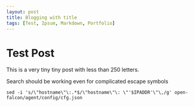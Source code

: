 ```yaml
---
layout: post
title: Blogging with title
tags: [Test, Ipsum, Markdown, Portfolio]
---
```


# Test Post

This is a very tiny tiny post with less than 250 letters.

Search should be working even for complicated escape symbols
```
sed -i 's/\"hostname\"\:.*$/\"hostname\"\: \"'$IPADDR'\"\,/g' open-falcon/agent/config/cfg.json
```
